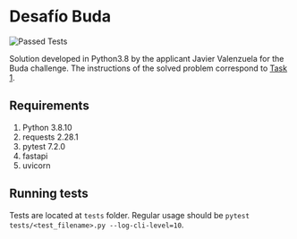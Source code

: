 # Desafío Buda
![Passed Tests](https://img.shields.io/badge/tests-10%20passed%2C%200%20failed-brightgreen)

Solution developed in Python3.8 by the applicant Javier Valenzuela for the Buda challenge.
The instructions of the solved problem correspond to [Task 1](https://budapuntocom.notion.site/Spread-API-2fb7f25ef5344d3081c48259da05ae94).

## Requirements
1. Python 3.8.10
2. requests 2.28.1
3. pytest 7.2.0
4. fastapi
5. uvicorn

## Running tests
Tests are located at `tests` folder. Regular usage should be `pytest tests/<test_filename>.py --log-cli-level=10`.
